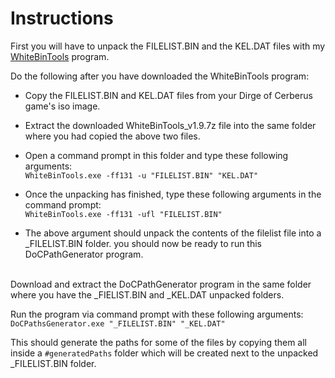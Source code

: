 # Instructions
First you will have to unpack the FILELIST.BIN and the KEL.DAT files with my [WhiteBinTools](https://github.com/Surihix/WhiteBinTools) program. 

Do the following after you have downloaded the WhiteBinTools program:
- Copy the FILELIST.BIN and KEL.DAT files from your Dirge of Cerberus game's iso image.
- Extract the downloaded WhiteBinTools_v1.9.7z file into the same folder where you had copied the above two files.
- Open a command prompt in this folder and type these following arguments:
  <br>`` WhiteBinTools.exe -ff131 -u "FILELIST.BIN" "KEL.DAT" ``

- Once the unpacking has finished, type these following arguments in the command prompt:
  <br>`` WhiteBinTools.exe -ff131 -ufl "FILELIST.BIN" ``
  
- The above argument should unpack the contents of the filelist file into a _FILELIST.BIN folder. you should now be ready to run this DoCPathGenerator program.


<br>Download and extract the DoCPathGenerator program in the same folder where you have the _FIELIST.BIN and _KEL.DAT unpacked folders. 

Run the program via command prompt with these following arguments:
<br>`` DoCPathsGenerator.exe "_FILELIST.BIN" "_KEL.DAT" ``

This should generate the paths for some of the files by copying them all inside a ``#generatedPaths`` folder which will be created next to the unpacked _FILELIST.BIN folder.
